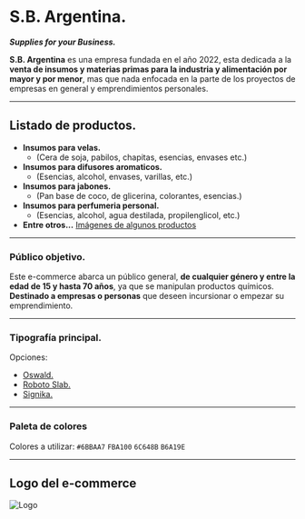 # S.B. Argentina.
***Supplies for your Business.***

**S.B. Argentina** es una empresa fundada en el año 2022, esta dedicada a la **venta de insumos y materias primas para la industria y alimentación por mayor y por menor**, mas que nada enfocada en la parte de los proyectos de empresas en general y emprendimientos personales.

___

## Listado de productos.

- **Insumos para velas.**
    - (Cera de soja, pabilos, chapitas, esencias, envases etc.)
- **Insumos para difusores aromaticos.**
    - (Esencias, alcohol, envases, varillas, etc.)
- **Insumos para jabones.**
    - (Pan base de coco, de glicerina, colorantes, esencias.)
- **Insumos para perfumeria personal.**
    - (Esencias, alcohol, agua destilada, propilenglicol, etc.)
- **Entre otros...**
[Imágenes de algunos productos](https://www.instagram.com/sb.argentina/)

___

### Público objetivo.

Este e-commerce abarca un público general, **de cualquier género y entre la edad de 15 y hasta 70 años**, ya que se manipulan productos químicos. **Destinado a empresas o personas** que deseen incursionar o empezar su emprendimiento.

___

### Tipografía principal.

Opciones:
- [Oswald.](https://fonts.google.com/specimen/Oswald?query=oswald)
- [Roboto Slab.](https://fonts.google.com/specimen/Roboto+Slab?query=roboto)
- [Signika.](https://fonts.google.com/specimen/Signika?query=sig)

___

### Paleta de colores

Colores a utilizar:
`#6BBAA7`
`FBA100`
`6C648B`
`B6A19E`

___

## Logo del e-commerce

![Logo](https://instagram.fcor10-4.fna.fbcdn.net/v/t51.2885-19/309060531_754258988969447_7990359129970631497_n.jpg?stp=dst-jpg_s150x150&_nc_ht=instagram.fcor10-4.fna.fbcdn.net&_nc_cat=111&_nc_ohc=lHmUsinyKFEAX8U2HKk&tn=BX-Lf6nsokokidLE&edm=AOQ1c0wBAAAA&ccb=7-5&oh=00_AT-MEF2uXjGqYbuOD-teYK3usRDQnSAt5gvNL0Aye9ZcaA&oe=6338AF25&_nc_sid=8fd12b)
